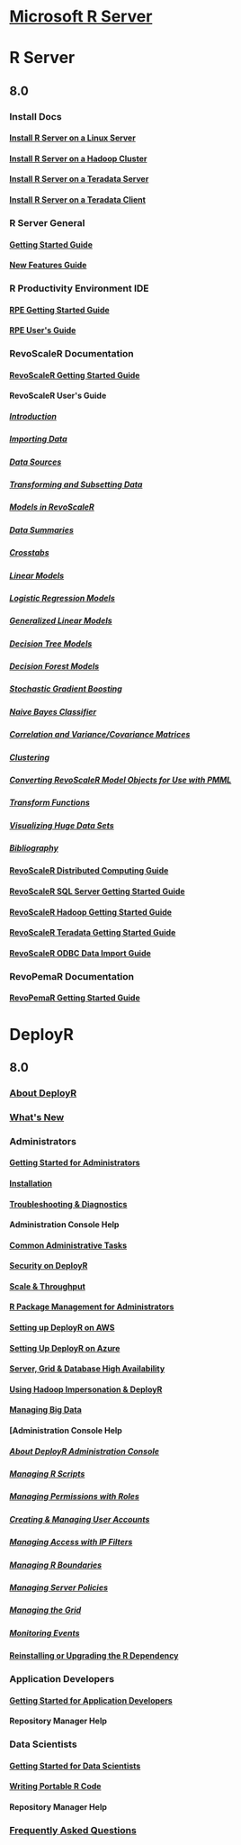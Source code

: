 # [Microsoft R Server](index.md)
# R Server
## 8.0
### Install Docs
#### [Install R Server on a Linux Server](rserver/8.0/rserver-install-linux-server.md)
#### [Install R Server on a Hadoop Cluster](rserver/8.0/rserver-install-hadoop.md)
#### [Install R Server on a Teradata Server](rserver/8.0/rserver-install-teradata-server.md)
#### [Install R Server on a Teradata Client](rserver/8.0/rserver-install-teradata-client.md)
### R Server General
#### [Getting Started Guide](rserver/8.0/rserver-getting-started.md)
#### [New Features Guide](rserver/8.0/rserver-new-features.md)
### R Productivity Environment IDE
#### [RPE Getting Started Guide](rserver/8.0/RevoRPE_Getting_Started.md)
#### [RPE User's Guide](rserver/8.0/RevoRPE_Users_Guide.md)
### RevoScaleR Documentation
#### [RevoScaleR Getting Started Guide](rserver/8.0/rserver-scaler-getting-started.md)
#### RevoScaleR User's Guide
##### [Introduction](rserver/8.0/rserver-scaler-user-guide-1-introduction.md)
##### [Importing Data](rserver/8.0/rserver-scaler-user-guide-2-data-import.md)
##### [Data Sources](rserver/8.0/rserver-scaler-user-guide-3-data-source.md)
##### [Transforming and Subsetting Data](rserver/8.0/rserver-scaler-user-guide-4-data-transform.md)
##### [Models in RevoScaleR](rserver/8.0/rserver-scaler-user-guide-5-models.md)
##### [Data Summaries](rserver/8.0/rserver-scaler-user-guide-6-data-summaries.md)
##### [Crosstabs](rserver/8.0/rserver-scaler-user-guide-7-crosstabs.md)
##### [Linear Models](rserver/8.0/rserver-scaler-user-guide-8-linear-model.md)
##### [Logistic Regression Models](rserver/8.0/rserver-scaler-user-guide-9-logistic-regression.md)
##### [Generalized Linear Models](rserver/8.0/rserver-scaler-user-guide-10-generalized-linear-model.md)
##### [Decision Tree Models](rserver/8.0/rserver-scaler-user-guide-11-decision-tree.md)
##### [Decision Forest Models](rserver/8.0/rserver-scaler-user-guide-12-decision-forest.md)
##### [Stochastic Gradient Boosting](rserver/8.0/rserver-scaler-user-guide-13-boosting.md)
##### [Naive Bayes Classifier](rserver/8.0/rserver-scaler-user-guide-14-naive-bayes.md)
##### [Correlation and Variance/Covariance Matrices](rserver/8.0/rserver-scaler-user-guide-15-covcor.md)
##### [Clustering](rserver/8.0/rserver-scaler-user-guide-16-cluster.md)
##### [Converting RevoScaleR Model Objects for Use with PMML](rserver/8.0/rserver-scaler-user-guide-17-pmml.md)
##### [Transform Functions](rserver/8.0/rserver-scaler-user-guide-18-transform-functions.md)
##### [Visualizing Huge Data Sets](rserver/8.0/rserver-scaler-user-guide-19-visualize-huge-data-sets.md)
##### [Bibliography](rserver/8.0/rserver-scaler-user-guide-20-bibliography.md)
#### [RevoScaleR Distributed Computing Guide](rserver/8.0/rserver-scaler-distributed-computing.md)
#### [RevoScaleR SQL Server Getting Started Guide](rserver/8.0/rserver-scaler-sql-server-getting-started.md)
#### [RevoScaleR Hadoop Getting Started Guide](rserver/8.0/rserver-scaler-hadoop-getting-started.md)
#### [RevoScaleR Teradata Getting Started Guide](rserver/8.0/rserver-scaler-teradata-getting-started.md)
#### [RevoScaleR ODBC Data Import Guide](rserver/8.0/rserver-scaler-odbc.md)
### RevoPemaR Documentation
#### [RevoPemaR Getting Started Guide](rserver/8.0/rserver-pemar-getting-started.md)
# DeployR
## 8.0
### [About DeployR](deployr/8.0/deployr-about.md)
### [What's New](deployr/8.0/deployr-whats-new.md)
### Administrators
#### [Getting Started for Administrators](deployr/8.0/deployr-administrator-getting-started.md)
#### [Installation](deployr/8.0/deployr-installing-configuring.md)
#### [Troubleshooting & Diagnostics](deployr/8.0/deployr-admin-diagnostics-troubleshooting.md)
#### Administration Console Help
#### [Common Administrative Tasks](deployr/8.0/deployr-common-administration-tasks.md)
#### [Security on DeployR](deployr/8.0/deployr-admin-security.md)
#### [Scale & Throughput](deployr/8.0/deployr-admin-scale-and-throughput.md)
#### [R Package Management for Administrators](deployr/8.0/deployr-admin-r-package-management.md)
#### [Setting up DeployR on AWS](deployr/8.0/deployr-admin-configure-for-aws.md)
#### [Setting Up DeployR on Azure](deployr/8.0/deployr-admin-configure-for-azure.md)
#### [Server, Grid & Database High Availability](deployr/8.0/deployr-admin-configure-high-availability.md)
#### [Using Hadoop Impersonation & DeployR](deployr/8.0/deployr-admin-hadoop-impersonation.md)
#### [Managing Big Data](deployr/8.0/deployr-admin-manage-big-data.md)
#### [Administration Console Help
##### [About DeployR Administration Console](deployr/8.0/deployr-admin-console/deployr-admin-console-about.md)
##### [Managing R Scripts](deployr/8.0/deployr-admin-console/deployr-admin-console-managing-r-scripts.md)
##### [Managing Permissions with Roles](deployr/8.0/deployr-admin-console/deployr-admin-console-permisssions-with-roles.md)
##### [Creating & Managing User Accounts](deployr/8.0/deployr-admin-console/deployr-admin-console-user-accounts.md)
##### [Managing Access with IP Filters](deployr/8.0/deployr-admin-console/deployr-admin-managing-access-with-ip-filters.md)
##### [Managing R Boundaries](deployr/8.0/deployr-admin-console/deployr-admin-managing-r-boundaries.md)
##### [Managing Server Policies](deployr/8.0/deployr-admin-console/deployr-admin-managing-server-policies.md)
##### [Managing the Grid](deployr/8.0/deployr-admin-console/deployr-admin-managing-the-grid.md)
##### [Monitoring Events](deployr/8.0/deployr-admin-console/deployr-admin-monitoring-events.md)
#### [Reinstalling or Upgrading the R Dependency ](deployr/8.0/deployr-admin-configure-reinstall-r.md)
### Application Developers
#### [Getting Started for Application Developers](deployr/8.0/deployr-application-developer-getting-started.md)
#### Repository Manager Help
### Data Scientists
#### [Getting Started for Data Scientists](deployr/8.0/deployr-data-scientist-getting-started.md)
#### [Writing Portable R Code](deployr/8.0/deployr-data-scientist-write-portable-r-code.md)
#### Repository Manager Help
### [Frequently Asked Questions](deployr/8.0/deployr-faq.md)
